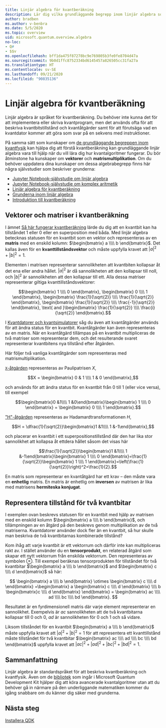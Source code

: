 ```yaml
---
title: Linjär algebra för kvantberäkning
description: Lär dig vilka grundläggande begrepp inom linjär algebra som behövs för att du ska förstå kvantberäkning
author: bradben
ms.author: v-benbra
ms.date: 5/5/2020
ms.topic: overview
uid: microsoft.quantum.overview.algebra
no-loc:
- Q#
- $$v
ms.openlocfilehash: bff1da475f87278bc9e769805b3fe0fe8704d47a
ms.sourcegitcommit: 9b0d1ffc8752334bd6145457a826505cc31fa27a
ms.translationtype: HT
ms.contentlocale: sv-SE
ms.lasthandoff: 09/21/2020
ms.locfileid: "90835136"
---
```

# <a name="linear-algebra-for-quantum-computing"></a>Linjär algebra för kvantberäkning

Linjär algebra är språket för kvantberäkning. Du behöver inte kunna det för att implementera eller skriva kvantprogram, men det används ofta för att beskriva kvantbitstillstånd och kvantåtgärder samt för att förutsäga vad en kvantdator kommer att göra som svar på en sekvens med instruktioner.

På samma sätt som kunskaper om [de grundläggande begreppen inom kvantfysik](xref:microsoft.quantum.overview.understanding) kan hjälpa dig att förstå kvantberäkning kan grundläggande linjär algebra vara till hjälp när du vill lära dig hur kvantalgoritmer fungerar. Du bör åtminstone ha kunskaper om **vektorer** och **matrismultiplikation**. Om du behöver uppdatera dina kunskaper om dessa algebrabegrepp finns här några självstudier som beskriver grunderna:

- [Jupyter Notebook-självstudie om linjär algebra](https://github.com/microsoft/QuantumKatas/tree/main/tutorials/LinearAlgebra)
- [Jupyter Notebook-självstudie om komplex aritmetik](https://github.com/microsoft/QuantumKatas/tree/main/tutorials/ComplexArithmetic)
- [Linjär algebra för kvantberäkning](https://cds.cern.ch/record/1522001/files/978-1-4614-6336-8_BookBackMatter.pdf)
- [Grunderna inom linjär algebra](https://www.math.ubc.ca/~carrell/NB.pdf)
- [Introduktion till kvantberäkning](https://www.codeproject.com/Articles/5155638/Quantum-Computation-Primer-Part-1#exploring-quantum-superposition)

## <a name="vectors-and-matrices-in-quantum-computing"></a>Vektorer och matriser i kvantberäkning

I ämnet [Så här fungerar kvantberäkning](xref:microsoft.quantum.overview.understanding) lärde du dig att en kvantbit kan ha tillståndet 1 eller 0 eller en superposition med båda. Med linjär algebra betecknas statusen för en kvantbit som en vektor och representeras av en **matris** med en enskild kolumn: $\begin{bmatrix} a \\\\  b \end{bmatrix}$. Det kallas även för en **kvanttillståndsvektor** och måste uppfylla kravet att $|a|^2 + |b|^2 = 1$.  

Elementen i matrisen representerar sannolikheten att kvantbiten kollapsar åt det ena eller andra hållet. $|a|^2$ är då sannolikheten att den kollapsar till noll, och $|b|^2$ är sannolikheten att den kollapsar till ett. Alla dessa matriser representerar giltiga kvanttillståndsvektorer:

$$\begin{bmatrix} 1 \\\\  0 \end{bmatrix}, \begin{bmatrix} 0 \\\\  1 \end{bmatrix}, \begin{bmatrix} \frac{1}{\sqrt{2}} \\\\  \frac{1}{\sqrt{2}} \end{bmatrix}, \begin{bmatrix} \frac{1}{\sqrt{2}} \\\\  \frac{-1}{\sqrt{2}} \end{bmatrix}, \text{ and }\begin{bmatrix} \frac{1}{\sqrt{2}} \\\\  \frac{i}{\sqrt{2}} \end{bmatrix}.$$

I [Kvantdatorer och kvantsimulatorer](xref:microsoft.quantum.overview.simulators) såg du även att kvantåtgärder används för att ändra status för en kvantbit.  Kvantåtgärder kan även representeras av en matris. När en kvantåtgärd tillämpas på en kvantbit multipliceras de två matriser som representerar dem, och det resulterande svaret representerar kvantbitens nya tillstånd efter åtgärden.  

Här följer två vanliga kvantåtgärder som representeras med matrismultiplikation.


[`X`-åtgärden](xref:microsoft.quantum.intrinsic.x) representeras av Paulipatrisen $X$,

$$X = \begin{bmatrix} 0 & 1 \\\\ 1 & 0 \end{bmatrix},$$
    
och används för att ändra status för en kvantbit från 0 till 1 (eller vice versa), till exempel

$$\begin{bmatrix}0 &1\\\\ 1 &0\end{bmatrix}\begin{bmatrix} 1 \\\\  0 \end{bmatrix} = \begin{bmatrix} 0 \\\\  1 \end{bmatrix}.$$

["H"-åtgärden](xref:microsoft.quantum.intrinsic.h) representeras av Hadamardtransformationen $H$,

$$H = \dfrac{1}{\sqrt{2}}\begin{bmatrix}1 &1\\\\ 1 &-1\end{bmatrix},$$

 och placerar en kvantbit i ett superpositionstillstånd där den har lika stor sannolikhet att kollapsa åt ettdera hållet såsom det visas här

$$\frac{1}{\sqrt{2}}\begin{bmatrix}1 &1\\\\ 1 &-1\end{bmatrix}\begin{bmatrix} 1 \\\\  0 \end{bmatrix}=\frac{1}{\sqrt{2}}\begin{bmatrix} 1 \\\\  1 \end{bmatrix}=\left(\frac{1}{\sqrt{2}}\right)^2=\frac{1}{2}.$$

En matris som representerar en kvantåtgärd har ett krav – den måste vara en **enhetlig** matris. En matris är enhetlig om **inversen** av matrisen är lika med matrisens **hermiteska konjugat**.

## <a name="representing-two-qubit-states"></a>Representera tillstånd för två kvantbitar

I exemplen ovan beskrevs statusen för en kvantbit med hjälp av matrisen med en enskild kolumn $\begin{bmatrix} a \\\\  b \end{bmatrix}$, och tillämpningen av en åtgärd på den beskrevs genom multiplikation av de två matriserna. Kvantdatorer använder dock fler än en kvantbit, så hur skulle man beskriva de två kvantbitarnas kombinerade tillstånd? 

Kom ihåg att varje kvantbit är ett vektorrum och därför inte kan multipliceras rakt av. I stället använder du en **tensorprodukt**, en relaterad åtgärd som skapar ett nytt vektorrum från enskilda vektorrum. Den representeras av symbolen $\otimes$. Till exempel beräknas tensorprodukten för tillståndet för två kvantbitar $\begin{bmatrix} a \\\\  b \end{bmatrix}$ and $\begin{bmatrix} c \\\\  d \end{bmatrix}$ så här:

$$ \begin{bmatrix} a \\\\  b \end{bmatrix} \otimes \begin{bmatrix} c \\\\  d \end{bmatrix} =\begin{bmatrix} a \begin{bmatrix} c \\\\  d \end{bmatrix} \\\\ b \begin{bmatrix}c \\\\  d \end{bmatrix} \end{bmatrix} = \begin{bmatrix} ac \\\\  ad \\\\  bc \\\\  bd \end{bmatrix}. $$

Resultatet är en fyrdimensionell matris där varje element representerar en sannolikhet. Exempelvis är $ac$ sannolikheten att de två kvantbitarna kollapsar till 0 och 0, $ad$ är sannolikheten för 0 och 1 och så vidare. 

Liksom tillståndet för en kvantbit $\begin{bmatrix} a \\\\  b \end{bmatrix}$ måste uppfylla kravet att $|a|^2 + |b|^2 = 1$ för att representera ett kvanttillstånd måste tillståndet för två kvantbitar $\begin{bmatrix} ac \\\\  ad \\\\  bc \\\\  bd \end{bmatrix}$ uppfylla kravet att $|ac|^2 + |ad|^2 + |bc|^2+ |bd|^2 = 1$.

## <a name="summary"></a>Sammanfattning

Linjär algebra är standardspråket för att beskriva kvantberäkning och kvantfysik. Även om de [bibliotek](xref:microsoft.quantum.libraries) som ingår i Microsoft Quantum Development Kit hjälper dig att köra avancerade kvantalgoritmer utan att du behöver gå in närmare på den underliggande matematiken kommer du igång snabbare om du känner dig säker med grunderna.

## <a name="next-steps"></a>Nästa steg

[Installera QDK](xref:microsoft.quantum.install)
